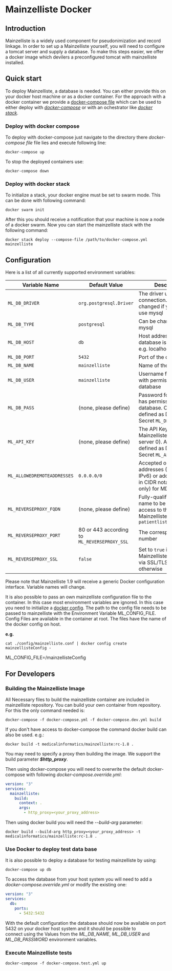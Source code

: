 # Mainzelliste Docker

## Introduction
Mainzelliste is a widely used component for pseudonimization and record linkage. In order to set up a Mainzelliste yourself, you will need to configure a tomcat server and supply a database. To make this steps easier, we offer a docker image which devilers a preconfigured tomcat with mainzelliste installed.

## Quick start
To deploy Mainzelliste, a database is needed. You can either provide this on your docker host machine or as a docker container. For the approach with a docker container we provide a [docker-compose file](./docker-compose.yml) which can be used to either deploy with [_docker-compose_](https://docs.docker.com/compose/overview/) or with an ochestrator like [_docker stack_](https://docs.docker.com/engine/swarm/stack-deploy/).

### Deploy with docker compose

To deploy with docker-compose just navigate to the directory there _docker-compose file_ file lies and execute following line:
```shell
docker-compose up
```
To stop the deployed containers use:
```shell
docker-compose down
```

### Deploy with docker stack

To initialize a stack, your docker engine must be set to swarm mode. This can be done with following command:
```shell
docker swarm init
```
After this you should receive a notification that your machine is now a node of a docker swarm. Now you can start the mainzelliste stack with the following command:
```shell
docker stack deploy --compose-file /path/to/docker-compose.yml mainzelliste
```

## Configuration

Here is a list of all currently supported environment variables:

|Variable Name|Default Value|Description|
|-------------|-------------|-----------|
|`ML_DB_DRIVER`|`org.postgresql.Driver`|The driver used for db connection. Can be changed if you want to use mysql|
|`ML_DB_TYPE`|`postgresql`|Can be changed to mysql|
|`ML_DB_HOST`|`db`|Host address where the database is deployed, e.g. localhost|
|`ML_DB_PORT`|`5432`|Port of the database|
|`ML_DB_NAME`|`mainzelliste`|Name of the database|
|`ML_DB_USER`|`mainzelliste`|Username for a user with permissions on the database|
|`ML_DB_PASS`|(none, please define)|Password for a user who has permissions on the database. Can also be defined as Docker Secret `ML_DB_PASS_FILE`|
|`ML_API_KEY`|(none, please define)|The API Key for Mainzelliste API (MDAT server 0). Also also be defined as Docker Secret `ML_API_KEY_FILE`|
|`ML_ALLOWEDREMOTEADDRESSES`|`0.0.0.0/0`|Accepted origin addresses (IPv4 and/or IPv6) or address ranges in CIDR notation (IPv4 only) for MDAT server 0|
|`ML_REVERSEPROXY_FQDN`|(none, please define)|Fully-qualified domain name to be used for access to this Mainzelliste, e.g. `patientlist.example.org`|
|`ML_REVERSEPROXY_PORT`|80 or 443 according to `ML_REVERSEPROXY_SSL`|The corresponding port number|
|`ML_REVERSEPROXY_SSL`|`false`|Set to `true` if Mainzelliste is accessed via SSL/TLS; `false` otherwise|

Please note that Mainzelliste 1.9 will receive a generic Docker configuration interface. Variable names will change.

It is also possible to pass an own mainzelliste configuration file to the container. In this case most environment variables are ignored.
In this case you need to initialize a [docker config](https://docs.docker.com/engine/reference/commandline/config/). The path to the config file needs to be passed to mainzelliste with the Environment Variable ML_CONFIG_FILE. Config Files are available in the container at root. The files have the name of the docker config on host.  

**e.g.**
```shell
cat ./config/mainzelliste.conf | docker config create mainzellisteConfig - 
```
ML_CONFIG_FILE=/mainzellisteConfig

## For Developers
### Building the Mainzelliste Image
All Necessary files to build the mainzelliste container are included in mainzelliste repository. You can build your own container from repository.
For this the only command needed is:
```shell
docker-compose -f docker-compose.yml -f docker-compose.dev.yml build
```
If you don't have access to docker-compose the command docker build can also be used. e.g.:
```shell
docker build -t medicalinformatics/mainzelliste:rc-1.8 .
```
You may need to specify a proxy then building the image. We support the build parameter ***$http_proxy***.

Then using docker-compose you will need to overwrite the default docker-compose with following *docker-compose.override.yml*:
```yml
version: "3"
services:
  mainzelliste:
    build:
      context: .
      args:
        - http_proxy=<your_proxy_address>
```
Then using docker build you will need the *--build-arg* parameter:
```shell
docker build --build-arg http_proxy=<your_proxy_address> -t medicalinformatics/mainzelliste:rc-1.8 .
```
### Use Docker to deploy test data base
It is also possible to deploy a database for testing mainzelliste by using:
```shell
docker-compose up db
```
To access the database from your host system you will need to add a *docker-compose.override.yml* or modify the existing one:
```yml
version: "3"
services:
  db:
    ports:
      - 5432:5432
```
With the default configuration the database should now be available on port 5432 on your docker host system and it should be possible to  
connect using the Values from the *ML_DB_NAME*, *ML_DB_USER* and *ML_DB_PASSWORD* environment variables.

### Execute Mainzelliste tests

```docker-compose -f docker-compose.test.yml up```
